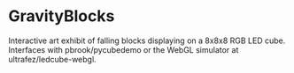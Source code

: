 GravityBlocks
=============

Interactive art exhibit of falling blocks displaying on a 8x8x8 RGB LED cube. Interfaces with pbrook/pycubedemo or the WebGL simulator at ultrafez/ledcube-webgl.
